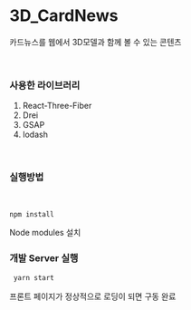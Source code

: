 # 3D_CardNews
카드뉴스를 웹에서 3D모델과 함께 볼 수 있는 콘텐츠

<br>

### 사용한 라이브러리
1. React-Three-Fiber<br>
2. Drei<br>
3. GSAP<br>
4. lodash

<br>

### 실행방법
<br>

```bash
npm install
```
Node modules 설치
<br>

### 개발 Server 실행
```bash
 yarn start
```
프론트 페이지가 정상적으로 로딩이 되면 구동 완료
<br>
<br>

